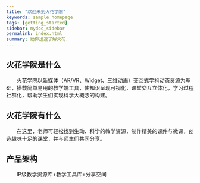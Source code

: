 ```yaml
---
title: "欢迎来到火花学院"
keywords: sample homepage
tags: [getting_started]
sidebar: mydoc_sidebar
permalink: index.html
summary: 助你迅速了解火花.
---
```



## 火花学院是什么   
&ensp;&ensp;&ensp;&ensp;火花学院以新媒体（AR/VR、Widget、三维动画）交互式学科动态资源为基础，搭载简单易用的教学端工具，使知识呈现可视化，课堂交互立体化，学习过程社群化，帮助学生们实现科学大概念的构建。   
## 火花学院有什么   
&ensp;&ensp;&ensp;&ensp;在这里，老师可轻松找到生动、科学的教学资源，制作精美的课件与微课，创造趣味十足的课堂，并与师生们共同分享。   
## 产品架构   
&ensp;&ensp;&ensp;&ensp;IP级教学资源库+教学工具库+分享空间


